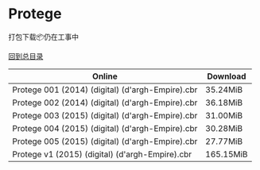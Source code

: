 # Protege

打包下载📦仍在工事中

[回到总目录](/Catalogs.md)







Online | Download
--- | ---
Protege 001 (2014) (digital) (d'argh-Empire).cbr | 35.24MiB
Protege 002 (2014) (digital) (d'argh-Empire).cbr | 36.18MiB
Protege 003 (2015) (digital) (d'argh-Empire).cbr | 31.00MiB
Protege 004 (2015) (digital) (d'argh-Empire).cbr | 30.28MiB
Protege 005 (2015) (digital) (d'argh-Empire).cbr | 27.77MiB
Protege v1 (2015) (digital) (d'argh-Empire).cbr | 165.15MiB